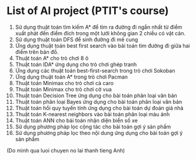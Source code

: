 # List of AI project (PTIT's course)
1. Sử dụng thuật toán tìm kiếm A* để tìm ra đường đi ngắn nhất từ điểm xuất phát đến điểm đích trong một lưới không gian 2 chiều có vật cản.
2. Sử dụng thuật toán DFS để sinh đường đi mê cung
3. Ứng dụng thuật toán best first search vào bài toán tìm đường đi giữa hai điểm trên bản đồ.
4. Thuật toán A* cho trò chơi 8 ô
5. Thuật toán IDA* ứng dụng cho trò chơi ghép tranh
6. Ứng dụng các thuật toán best-first-search trong trò chơi Sokoban
7. Ứng dụng thuật toán A* trong trò chơi Pacman
8. Thuật toán Minimax cho trò chơi cà caro
9. Thuật toán Minimax cho trò chơi cờ vua
10. Thuật toán Decision Tree ứng dụng cho bài toán phân loại văn bản
11. Thuật toán phân loại Bayes ứng dụng cho bài toán phân loại văn bản
12. Thuật toán hồi quy tuyến tính ứng dụng cho bài toán dự đoán giá nhà
13. Thuật toán K-nearest neighbors vào bài toán phân loại màu ảnh
14. Thuật toán ANN cho bài toán nhận diện biển số xe
15. Sử dụng phương pháp lọc cộng tác cho bài toán gợi ý sản phẩm
16. Sử dụng phương pháp lọc theo nội dung ứng dụng cho bài toán gợi ý sản phẩm

(Do minh qua luoi chuyen no lai thanh tieng Anh)